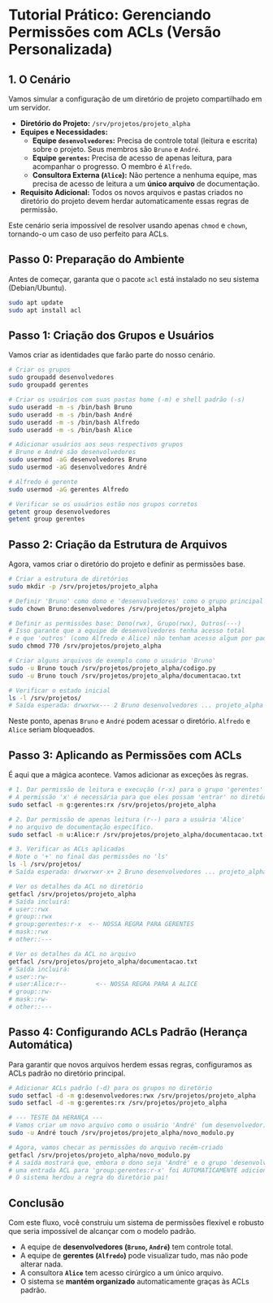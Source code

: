 # Tutorial Prático: Gerenciando Permissões com ACLs (Versão Personalizada)

## 1. O Cenário

Vamos simular a configuração de um diretório de projeto compartilhado em um servidor.

* **Diretório do Projeto:** `/srv/projetos/projeto_alpha`
* **Equipes e Necessidades:**
    * **Equipe `desenvolvedores`:** Precisa de controle total (leitura e escrita) sobre o projeto. Seus membros são `Bruno` e `André`.
    * **Equipe `gerentes`:** Precisa de acesso de apenas leitura, para acompanhar o progresso. O membro é `Alfredo`.
    * **Consultora Externa (`Alice`):** Não pertence a nenhuma equipe, mas precisa de acesso de leitura a um **único arquivo** de documentação.
* **Requisito Adicional:** Todos os novos arquivos e pastas criados no diretório do projeto devem herdar automaticamente essas regras de permissão.

Este cenário seria impossível de resolver usando apenas `chmod` e `chown`, tornando-o um caso de uso perfeito para ACLs.

## Passo 0: Preparação do Ambiente

Antes de começar, garanta que o pacote `acl` está instalado no seu sistema (Debian/Ubuntu).

```bash
sudo apt update
sudo apt install acl
```

## Passo 1: Criação dos Grupos e Usuários

Vamos criar as identidades que farão parte do nosso cenário.

```bash
# Criar os grupos
sudo groupadd desenvolvedores
sudo groupadd gerentes

# Criar os usuários com suas pastas home (-m) e shell padrão (-s)
sudo useradd -m -s /bin/bash Bruno
sudo useradd -m -s /bin/bash André
sudo useradd -m -s /bin/bash Alfredo
sudo useradd -m -s /bin/bash Alice

# Adicionar usuários aos seus respectivos grupos
# Bruno e André são desenvolvedores
sudo usermod -aG desenvolvedores Bruno
sudo usermod -aG desenvolvedores André

# Alfredo é gerente
sudo usermod -aG gerentes Alfredo

# Verificar se os usuários estão nos grupos corretos
getent group desenvolvedores
getent group gerentes
```

## Passo 2: Criação da Estrutura de Arquivos

Agora, vamos criar o diretório do projeto e definir as permissões base.

```bash
# Criar a estrutura de diretórios
sudo mkdir -p /srv/projetos/projeto_alpha

# Definir 'Bruno' como dono e 'desenvolvedores' como o grupo principal
sudo chown Bruno:desenvolvedores /srv/projetos/projeto_alpha

# Definir as permissões base: Dono(rwx), Grupo(rwx), Outros(---)
# Isso garante que a equipe de desenvolvedores tenha acesso total
# e que 'outros' (como Alfredo e Alice) não tenham acesso algum por padrão.
sudo chmod 770 /srv/projetos/projeto_alpha

# Criar alguns arquivos de exemplo como o usuário 'Bruno'
sudo -u Bruno touch /srv/projetos/projeto_alpha/codigo.py
sudo -u Bruno touch /srv/projetos/projeto_alpha/documentacao.txt

# Verificar o estado inicial
ls -l /srv/projetos/
# Saída esperada: drwxrwx--- 2 Bruno desenvolvedores ... projeto_alpha
```

Neste ponto, apenas `Bruno` e `André` podem acessar o diretório. `Alfredo` e `Alice` seriam bloqueados.

## Passo 3: Aplicando as Permissões com ACLs

É aqui que a mágica acontece. Vamos adicionar as exceções às regras.

```bash
# 1. Dar permissão de leitura e execução (r-x) para o grupo 'gerentes'
# A permissão 'x' é necessária para que eles possam 'entrar' no diretório.
sudo setfacl -m g:gerentes:rx /srv/projetos/projeto_alpha

# 2. Dar permissão de apenas leitura (r--) para a usuária 'Alice'
# no arquivo de documentação específico.
sudo setfacl -m u:Alice:r /srv/projetos/projeto_alpha/documentacao.txt

# 3. Verificar as ACLs aplicadas
# Note o '+' no final das permissões no 'ls'
ls -l /srv/projetos/
# Saída esperada: drwxrwxr-x+ 2 Bruno desenvolvedores ... projeto_alpha

# Ver os detalhes da ACL no diretório
getfacl /srv/projetos/projeto_alpha
# Saída incluirá:
# user::rwx
# group::rwx
# group:gerentes:r-x  <-- NOSSA REGRA PARA GERENTES
# mask::rwx
# other::---

# Ver os detalhes da ACL no arquivo
getfacl /srv/projetos/projeto_alpha/documentacao.txt
# Saída incluirá:
# user::rw-
# user:Alice:r--        <-- NOSSA REGRA PARA A ALICE
# group::rw-
# mask::rw-
# other::---
```

## Passo 4: Configurando ACLs Padrão (Herança Automática)

Para garantir que novos arquivos herdem essas regras, configuramos as ACLs padrão no diretório principal.

```bash
# Adicionar ACLs padrão (-d) para os grupos no diretório
sudo setfacl -d -m g:desenvolvedores:rwx /srv/projetos/projeto_alpha
sudo setfacl -d -m g:gerentes:rx /srv/projetos/projeto_alpha

# --- TESTE DA HERANÇA ---
# Vamos criar um novo arquivo como o usuário 'André' (um desenvolvedor)
sudo -u André touch /srv/projetos/projeto_alpha/novo_modulo.py

# Agora, vamos checar as permissões do arquivo recém-criado
getfacl /srv/projetos/projeto_alpha/novo_modulo.py
# A saída mostrará que, embora o dono seja 'André' e o grupo 'desenvolvedores',
# uma entrada ACL para 'group:gerentes:r-x' foi AUTOMATICAMENTE adicionada.
# O sistema herdou a regra do diretório pai!
```

## Conclusão

Com este fluxo, você construiu um sistema de permissões flexível e robusto que seria impossível de alcançar com o modelo padrão.

* A equipe de **desenvolvedores (`Bruno`, `André`)** tem controle total.
* A equipe de **gerentes (`Alfredo`)** pode visualizar tudo, mas não pode alterar nada.
* A consultora **`Alice`** tem acesso cirúrgico a um único arquivo.
* O sistema se **mantém organizado** automaticamente graças às ACLs padrão.